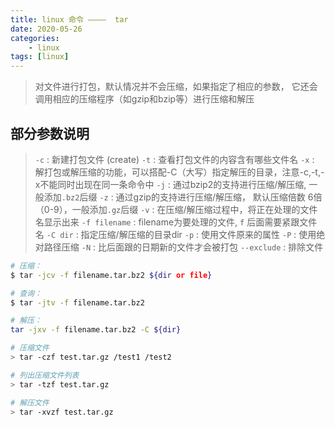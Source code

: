 ```yaml
---
title: linux 命令 ————  tar
date: 2020-05-26
categories: 
    - linux
tags: [linux]
---
```


> 对文件进行打包，默认情况并不会压缩，如果指定了相应的参数，
> 它还会调用相应的压缩程序（如gzip和bzip等）进行压缩和解压


## 部分参数说明

> `-c` : 新建打包文件 (create)
> `-t` : 查看打包文件的内容含有哪些文件名
> `-x` : 解打包或解压缩的功能，可以搭配-C（大写）指定解压的目录，注意-c,-t,-x不能同时出现在同一条命令中
> `-j` : 通过bzip2的支持进行压缩/解压缩, 一般添加`.bz2`后缀
> `-z` : 通过gzip的支持进行压缩/解压缩， 默认压缩倍数 6倍  （0-9），一般添加`.gz`后缀
> `-v` : 在压缩/解压缩过程中，将正在处理的文件名显示出来
> `-f filename` : filename为要处理的文件, `f` 后面需要紧跟文件名
> `-C dir` : 指定压缩/解压缩的目录dir
> `-p` : 使用文件原来的属性
> `-P` : 使用绝对路径压缩
> `-N` : 比后面跟的日期新的文件才会被打包
> `--exclude` : 排除文件


```bash
# 压缩：
$ tar -jcv -f filename.tar.bz2 ${dir or file} 

# 查询：
$ tar -jtv -f filename.tar.bz2 

# 解压：
tar -jxv -f filename.tar.bz2 -C ${dir}

# 压缩文件
> tar -czf test.tar.gz /test1 /test2

# 列出压缩文件列表
> tar -tzf test.tar.gz

# 解压文件
> tar -xvzf test.tar.gz

```


